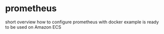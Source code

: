 # prometheus
short overview how to configure prometheus with docker
example is ready to be used on Amazon ECS
